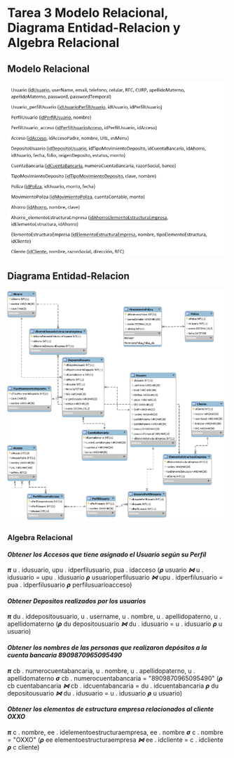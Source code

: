 # Tarea 3 Modelo Relacional, Diagrama Entidad-Relacion y Algebra Relacional

## Modelo Relacional
![Modelo Relacional](/imagenes/modelo_relacional.png)
## Diagrama Entidad-Relacion
![Diagrama Entidad-Relacion](/imagenes/DER_tarea3.png)

### Algebra Relacional
#### ***Obtener los Accesos que tiene asignado el Usuario según su Perfil***
***π*** u . idusuario, upu . idperfilusuario, pua . idacceso
 (***ρ*** usuario ***⋈*** u . idusuario = upu . idusuario
  ***ρ*** usuarioperfilusuario ***⋈*** upu . idperfilusuario = pua . idperfilusuario
   ***ρ*** perfilusuarioacceso)

#### ***Obtener Depositos realizados por los usuarios***
***π*** du . iddepositousuario, u . username, u . nombre, u . apellidopaterno, u . apellidomaterno
 (***ρ*** du depositousuario ***⋈*** du . idusuario = u . idusuario
  ***ρ*** u usuario)

#### ***Obtener los nombres de las personas que realizaron depósitos a la cuenta bancaria 8909870965095490***
***π*** cb . numerocuentabancaria, u . nombre, u . apellidopaterno, u . apellidomaterno
 ***σ*** cb . numerocuentabancaria = "8909870965095490"
  (***ρ*** cb cuentabancaria ***⋈*** cb . idcuentabancaria = du . idcuentabancaria
   ***ρ*** du depositousuario ***⋈*** du . idusuario = u . idusuario
    ***ρ*** u usuario)

#### ***Obtener los elementos de estructura empresa relacionados al cliente OXXO***
***π*** c . nombre, ee . idelementoestructuraempresa, ee . nombre
 ***σ*** c . nombre = "OXXO"
  (***ρ*** ee elementoestructuraempresa ***⋈*** ee . idcliente = c . idcliente
   ***ρ*** c cliente)
